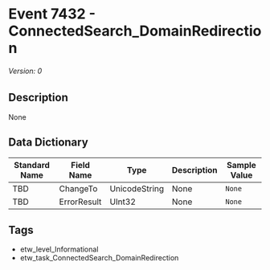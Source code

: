 # Event 7432 - ConnectedSearch_DomainRedirection
###### Version: 0

## Description
None

## Data Dictionary
|Standard Name|Field Name|Type|Description|Sample Value|
|---|---|---|---|---|
|TBD|ChangeTo|UnicodeString|None|`None`|
|TBD|ErrorResult|UInt32|None|`None`|

## Tags
* etw_level_Informational
* etw_task_ConnectedSearch_DomainRedirection